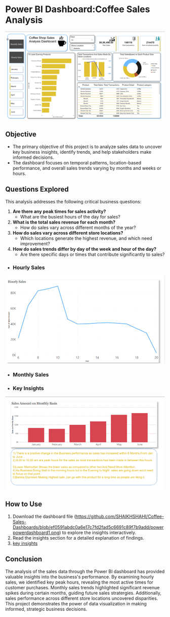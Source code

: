 # Power BI Dashboard:Coffee Sales Analysis 
![Dashboard Screenshot](
https://github.com/SHAIKHSHAHI/Coffee-Sales-Dashboards/blob/ef0591abdc0a6e17c7fd2fad5c6691c89f7b9add/powerpowerdashboard1.png)

## Objective
- The primary objective of this project is to analyze sales data to uncover key business insights, identify trends, and help stakeholders make informed decisions. 
- The dashboard focuses on temporal patterns, location-based performance, and overall sales trends varying by months and weeks or hours.

 ## Questions Explored
This analysis addresses the following critical business questions:
1. **Are there any peak times for sales activity?**
   - What are the busiest hours of the day for sales?
2. **What is the total sales revenue for each month?**
   - How do sales vary across different months of the year?
3. **How do sales vary across different store locations?**
   - Which locations generate the highest revenue, and which need improvement?
4. **How do sales trends differ by day of the week and hour of the day?**
   - Are there specific days or times that contribute significantly to sales?
   
- ### Hourly Sales
![Dashboard Screenshot](https://github.com/SHAIKHSHAHI/Coffee-Sales-Dashboards/blob/74dafa57967950212b7fc5a0ef6514f4b5eee1b3/hourly.png)

- ### Monthly Sales
- ### Key Insights
![Dashboard Screenshot](https://github.com/SHAIKHSHAHI/Coffee-Sales-Dashboards/blob/eabdf6c4093e6b3225e15b315f369eefcc9e8102/Monthly%20sales.png)




## How to Use
1. Download the dashboard file (https://github.com/SHAIKHSHAHI/Coffee-Sales-Dashboards/blob/ef0591abdc0a6e17c7fd2fad5c6691c89f7b9add/powerpowerdashboard1.png)
 to explore the insights interactively. 
4. Read the insights section  for a detailed explanation of findings.
5. [key insights](#keyinsights)

## Conclusion
The analysis of the sales data through the Power BI dashboard has provided valuable insights into the business's performance. By examining hourly sales, we identified key peak hours, revealing the most active times for customer purchases. Monthly sales trends highlighted significant revenue spikes during certain months, guiding future sales stratergies. Additionally, sales performance across different store locations uncovered disparities. This project demonstrates the power of data visualization in making informed, strategic business decisions.
